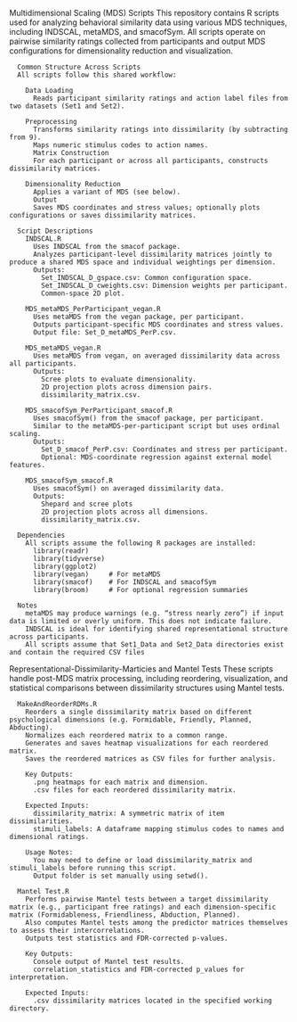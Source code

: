 Multidimensional Scaling (MDS) Scripts
       This repository contains R scripts used for analyzing behavioral similarity data using various MDS techniques, including INDSCAL, metaMDS, and smacofSym. All scripts operate on pairwise similarity ratings collected from participants and output MDS configurations for dimensionality reduction and visualization.
      
      Common Structure Across Scripts
      All scripts follow this shared workflow:
        
        Data Loading
          Reads participant similarity ratings and action label files from two datasets (Set1 and Set2).
        
        Preprocessing
          Transforms similarity ratings into dissimilarity (by subtracting from 9).
          Maps numeric stimulus codes to action names.
          Matrix Construction
          For each participant or across all participants, constructs dissimilarity matrices.
          
        Dimensionality Reduction
          Applies a variant of MDS (see below).
          Output
          Saves MDS coordinates and stress values; optionally plots configurations or saves dissimilarity matrices.
      
      Script Descriptions
        INDSCAL.R
          Uses INDSCAL from the smacof package.
          Analyzes participant-level dissimilarity matrices jointly to produce a shared MDS space and individual weightings per dimension.
          Outputs:
            Set_INDSCAL_D_gspace.csv: Common configuration space.
            Set_INDSCAL_D_cweights.csv: Dimension weights per participant.
            Common-space 2D plot.
          
        MDS_metaMDS_PerParticipant_vegan.R
          Uses metaMDS from the vegan package, per participant.
          Outputs participant-specific MDS coordinates and stress values.
          Output file: Set_D_metaMDS_PerP.csv.
          
        MDS_metaMDS_vegan.R
          Uses metaMDS from vegan, on averaged dissimilarity data across all participants.
          Outputs:
            Scree plots to evaluate dimensionality.
            2D projection plots across dimension pairs.
            dissimilarity_matrix.csv.
        
        MDS_smacofSym_PerParticipant_smacof.R
          Uses smacofSym() from the smacof package, per participant.    
          Similar to the metaMDS-per-participant script but uses ordinal scaling.
          Outputs:
            Set_D_smacof_PerP.csv: Coordinates and stress per participant.
            Optional: MDS-coordinate regression against external model features.
        
        MDS_smacofSym_smacof.R
          Uses smacofSym() on averaged dissimilarity data.
          Outputs:
            Shepard and scree plots    
            2D projection plots across all dimensions.
            dissimilarity_matrix.csv.
      
      Dependencies
        All scripts assume the following R packages are installed:
          library(readr)
          library(tidyverse)
          library(ggplot2)
          library(vegan)     # For metaMDS
          library(smacof)    # For INDSCAL and smacofSym
          library(broom)     # For optional regression summaries
        
      Notes
        metaMDS may produce warnings (e.g. “stress nearly zero”) if input data is limited or overly uniform. This does not indicate failure.
        INDSCAL is ideal for identifying shared representational structure across participants.
        All scripts assume that Set1_Data and Set2_Data directories exist and contain the required CSV files

Representational-Dissimilarity-Marticies and Mantel Tests
      These scripts handle post-MDS matrix processing, including reordering, visualization, and statistical comparisons between dissimilarity structures using Mantel tests.
      
      MakeAndReorderRDMs.R
        Reorders a single dissimilarity matrix based on different psychological dimensions (e.g. Formidable, Friendly, Planned, Abducting).
        Normalizes each reordered matrix to a common range.
        Generates and saves heatmap visualizations for each reordered matrix.
        Saves the reordered matrices as CSV files for further analysis.
        
        Key Outputs:
          .png heatmaps for each matrix and dimension.
          .csv files for each reordered dissimilarity matrix.
        
        Expected Inputs:
          dissimilarity_matrix: A symmetric matrix of item dissimilarities.
          stimuli_labels: A dataframe mapping stimulus codes to names and dimensional ratings.
        
        Usage Notes:
          You may need to define or load dissimilarity_matrix and stimuli_labels before running this script.
          Output folder is set manually using setwd().
      
      Mantel Test.R
        Performs pairwise Mantel tests between a target dissimilarity matrix (e.g., participant free ratings) and each dimension-specific matrix (Formidableness, Friendliness, Abduction, Planned).
        Also computes Mantel tests among the predictor matrices themselves to assess their intercorrelations.
        Outputs test statistics and FDR-corrected p-values.
        
        Key Outputs:
          Console output of Mantel test results.
          correlation_statistics and FDR-corrected p_values for interpretation.
        
        Expected Inputs:
          .csv dissimilarity matrices located in the specified working directory.
